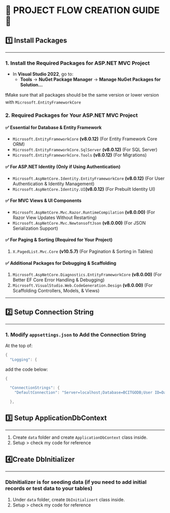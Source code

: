 # **📖 PROJECT FLOW CREATION GUIDE 📖** #

## 1️⃣ Install Packages
_______________________________________

### **1. Install the Required Packages for ASP.NET MVC Project**
- In **Visual Studio 2022**, go to:
  - **Tools** → **NuGet Package Manager** → **Manage NuGet Packages for Solution...**

❗Make sure that all packages should be the same version or lower version with `Microsoft.EntityFrameworkCore` 

### **2.  Required Packages for Your ASP.NET MVC Project**  

#### **✅ Essential for Database & Entity Framework**  
-  `Microsoft.EntityFrameworkCore` **(v8.0.12)**  (For Entity Framework Core ORM)
-  `Microsoft.EntityFrameworkCore.SqlServer` **(v8.0.12)** (For SQL Server)  
-  `Microsoft.EntityFrameworkCore.Tools` **(v8.0.12)** (For Migrations)  


#### **✅ For ASP.NET Identity (Only if Using Authentication)**  
-  `Microsoft.AspNetCore.Identity.EntityFrameworkCore` **(v8.0.12)** (For User Authentication & Identity Management) 
- `Microsoft.AspNetCore.Identity.UI`**(v8.0.12)** (For Prebuilt Identity UI)



#### **✅ For MVC Views & UI Components**  
-  `Microsoft.AspNetCore.Mvc.Razor.RuntimeCompilation` **(v8.0.00)** (For Razor View Updates Without Restarting)  
-  `Microsoft.AspNetCore.Mvc.NewtonsoftJson` **(v8.0.00)** (For JSON Serialization Support)  



#### **✅ For Paging & Sorting (Required for Your Project)**  
1.  `X.PagedList.Mvc.Core` **(v10.5.7)** (For Pagination & Sorting in Tables)  

#### **✅ Additional Packages for Debugging & Scaffolding** 
1. `Microsoft.AspNetCore.Diagnostics.EntityFrameworkCore`  **(v8.0.00)** (For Better EF Core Error Handling & Debugging)
2. `Microsoft.VisualStudio.Web.CodeGeneration.Design` **(v8.0.00)** (For Scaffolding Controllers, Models, & Views)
_______________________________________


## 2️⃣ Setup Connection String
_______________________________________
### 1. Modify `appsettings.json` to Add the Connection String ####

At the top of:
```csharp
{
  "Logging": {
```

add the code below:
```csharp
{

  "ConnectionStrings": {
    "DefaultConnection": "Server=localhost;Database=BCITGODB;User ID=Dannie Password=dannie;Trusted_Connection=True;Encrypt=False"

  },
```

## 3️⃣ Setup ApplicationDbContext
_______________________________________
1.  Create `data` folder and create `ApplicationDbContext` class inside.
2. Setup > check my code for reference

## 4️⃣Create DbInitializer
_______________________________________
### DbInitializer is for seeding data (if you need to add initial records or test data to your tables) ####

1.  Under `data` folder, create `DbInitializert` class inside.
2. Setup > check my code for reference








